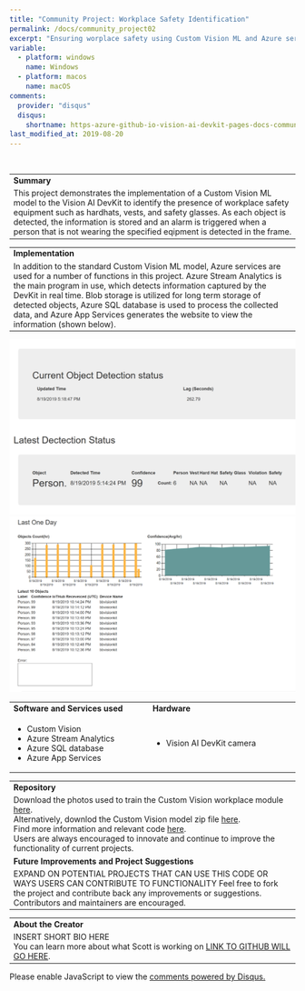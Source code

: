 ```yaml
---
title: "Community Project: Workplace Safety Identification"
permalink: /docs/community_project02
excerpt: "Ensuring worplace safety using Custom Vision ML and Azure services"
variable:
  - platform: windows
    name: Windows
  - platform: macos
    name: macOS
comments: 
  provider: "disqus"
  disqus: 
    shortname: https-azure-github-io-vision-ai-devkit-pages-docs-community-pr.disqus.com
last_modified_at: 2019-08-20
---
```

<br>
<html>
<table><tr><td><b>Summary</b></td></tr>
<tr><td>
This project demonstrates the implementation of a Custom Vision ML model to the Vision AI DevKit to identify the presence of workplace safety equipment such as hardhats, vests, and safety glasses. As each object is detected, the information is stored and an alarm is triggered when a person that is not wearing the specified eqipment is detected in the frame.  <br> </td></tr>
</table></html>

<html><table>
<tr><td>
<b> Implementation </b> </td></tr>
<tr><td>
In addition to the standard Custom Vision ML model, Azure services are used for a number of functions in this project. Azure Stream Analytics is the main program in use, which detects information captured by the DevKit in real time. Blob storage is utilized for long term storage of detected objects, Azure SQL database is used to process the collected data, and Azure App Services generates the website to view the information (shown below).  <br>
</td></tr></table></html>
<html><tr><td > <img src="images/workplace_detectionscreen.PNG" alt="i"> </td> </tr> <tr><td> <img src="images/workplace_graphs.PNG" alt="i"> </td></tr>
<html><table>
 <tr>
    <td width = "50%"> <b> Software and Services used</b> </td>
    <td width = "50%"> <b> Hardware </b> </td> 
    <td rowspan="24"></td> </tr>
 <tr>
    <td> <ul type="disc" >
            <li>Custom Vision</li>
            <li>Azure Stream Analytics</li>
            <li>Azure SQL database</li>
            <li>Azure App Services</li>
         </ul> 
   </td> 
    <td> <ul type="disc">
            <li>Vision AI DevKit camera</li>
         </ul>
   </td>
</tr>   
</table></html>
<html><table>
<tr><td><b> Repository </b></td></tr>
<tr><td>
Download the photos used to train the Custom Vision workplace module <a href="https://bbiotstore.blob.core.windows.net/others/WorkplaceSafetyPics.zip">here</a>. <br>
Alternatively, downlod the Custom Vision model zip file <a href="https://bbiotstore.blob.core.windows.net/others/Model.zip">here</a>. <br>
Find more information and relevant code <a href="https://github.com/sseiber/peabody-local-service/blob/master/README.md">here</a>. <br>
Users are always encouraged to innovate and continue to improve the functionality of current projects. 
</td></tr>
<tr><td>
<b> Future Improvements and Project Suggestions </b> </td></tr>
<tr><td>
 EXPAND ON POTENTIAL PROJECTS THAT CAN USE THIS CODE OR WAYS USERS CAN CONTRIBUTE TO FUNCTIONALITY
  Feel free to fork the project and contribute back any improvements or suggestions. Contributors and maintainers are encouraged.
</td></tr>
</table></html>
<html><table>
<tr><td width="70%"><b> About the Creator </b> </td></tr>
<!-- <td rowspan="2" width="30%"> <img src="images/scott.PNG" alt="i"> </td></tr> -->
<td>
INSERT SHORT BIO HERE
<br>
You can learn more about what Scott is working on <a href="https://github.com/sseiber">LINK TO GITHUB WILL GO HERE</a>.
</td>
</table></html>

<div id="disqus_thread"></div>
<script>

/**
*  RECOMMENDED CONFIGURATION VARIABLES: EDIT AND UNCOMMENT THE SECTION BELOW TO INSERT DYNAMIC VALUES FROM YOUR PLATFORM OR CMS.
*  LEARN WHY DEFINING THESE VARIABLES IS IMPORTANT: https://disqus.com/admin/universalcode/#configuration-variables*/
/*
var disqus_config = function () {
this.page.url = https://azure.github.io/Vision-AI-DevKit-Pages/docs/community_project02#;  // Replace PAGE_URL with your page's canonical URL variable
this.page.identifier = community_project_01; // Replace PAGE_IDENTIFIER with your page's unique identifier variable
};
*/
(function() { // DON'T EDIT BELOW THIS LINE
var d = document, s = d.createElement('script');
s.src = 'https://https-azure-github-io-vision-ai-devkit-pages.disqus.com/embed.js';
s.setAttribute('data-timestamp', +new Date());
(d.head || d.body).appendChild(s);
})();
</script>
<noscript>Please enable JavaScript to view the <a href="https://disqus.com/?ref_noscript">comments powered by Disqus.</a></noscript>
                            



